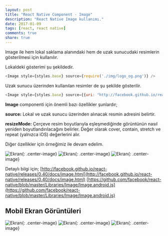 ```yaml
---
layout: post
title: "React Native Component - Image"
description: "React Native Image kullanımı."
date: 2017-01-09
tags: [react, react native]
comments: true
share: true
---
```

Image ile hem lokal saklama alanındaki hem de uzak sunucudaki resimlerin gösterilmesi için kullanılır.
 
Lokaldeki gösterimi şu şekildedir.

```javascript
<Image style={styles.base} source={require('./img/logo_og.png')} />
```
 
Uzak sunucu üzerinden kullanılan resimler de şu şekilde gösterilir.

```javascript
<Image style={styles.base} source={{uri: "http://facebook.github.io/react/img/logo_og.png"}} />
```
 
**Image** componenti için önemli bazı özellikler şunlardır;
 
**source:** Lokal ve uzak sunucu üzerinden alınacak resmin adresini belirtir.
 
**resizeMode:** Çerçeve resim boyutlarıyla eşleşmediğinde görüntünün nasıl yeniden boyutlandırılacağını belirler. Değer olarak cover, contain, stretch ve repeat (yalnızca iOS) değerlerini alır.
 
Diğer özellikler için örneğimiz ile devam edelim.

![Ekran](/egemenmede.github.io/assets/images/image_1.png){: .center-image}
![Ekran](/egemenmede.github.io/assets/images/image_2.png){: .center-image}
![Ekran](/egemenmede.github.io/assets/images/image_3.png){: .center-image}

Detaylı bilgi için;
[http://facebook.github.io/react-native/releases/0.40/docs/image.html](http://facebook.github.io/react-native/releases/0.40/docs/image.html)
[https://github.com/facebook/react-native/blob/master/Libraries/Image/Image.android.js](https://github.com/facebook/react-native/blob/master/Libraries/Image/Image.android.js)

## Mobil Ekran Görüntüleri

![Ekran](/egemenmede.github.io/assets/images/image_1_mobile.png){: .center-image}
![Ekran](/egemenmede.github.io/assets/images/image_2_mobile.png){: .center-image}
![Ekran](/egemenmede.github.io/assets/images/image_3_mobile.png){: .center-image}